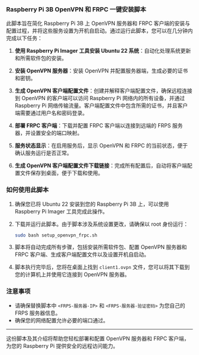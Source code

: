 ### Raspberry Pi 3B OpenVPN 和 FRPC 一键安装脚本

此脚本旨在简化 Raspberry Pi 3B 上 OpenVPN 服务器和 FRPC 客户端的安装与配置过程，并将这些服务设置为开机自启动。通过运行此脚本，您可以在几分钟内完成以下任务：

1. **使用 Raspberry Pi Imager 工具安装 Ubuntu 22 系统**：自动化处理系统更新和所需软件包的安装。
  
2. **安装 OpenVPN 服务器**：安装 OpenVPN 并配置服务器端，生成必要的证书和密钥。

3. **生成 OpenVPN 客户端配置文件**：创建并解释客户端配置文件，确保远程连接到 OpenVPN 的客户端可以访问 Raspberry Pi 网络内的所有设备，并通过 Raspberry Pi 网络传输流量。客户端配置文件中包含所需的证书，并且客户端需要通过用户名和密码登录。

4. **部署 FRPC 客户端**：下载并配置 FRPC 客户端以连接到远端的 FRPS 服务器，并设置安全的端口映射。

5. **服务状态显示**：在启用服务后，显示 OpenVPN 和 FRPC 的当前状态，便于确认服务运行是否正常。

6. **生成 OpenVPN 客户端配置文件下载链接**：完成所有配置后，自动将客户端配置文件保存到桌面，便于下载和使用。

### 如何使用此脚本

1. 确保您已将 Ubuntu 22 安装到您的 Raspberry Pi 3B 上，可以使用 Raspberry Pi Imager 工具完成此操作。

2. 下载并运行此脚本。由于脚本涉及系统设置更改，请确保以 root 身份运行：

   ```bash
   sudo bash setup_openvpn_frpc.sh
   ```

3. 脚本将自动完成所有步骤，包括安装所需软件包、配置 OpenVPN 服务器和 FRPC 客户端、生成客户端配置文件以及设置开机自启动。

4. 脚本执行完毕后，您将在桌面上找到 `client1.ovpn` 文件，您可以将其下载到您的计算机上并使用它连接到 OpenVPN 服务器。

### 注意事项

- 请确保替换脚本中 `<FRPS-服务器-IP>` 和 `<FRPS-服务器-验证密码>` 为您自己的 FRPS 服务器信息。
- 确保您的网络配置允许必要的端口通过。

---

这份脚本及其介绍将帮助您轻松部署和配置 OpenVPN 服务器和 FRPC 客户端，为您的 Raspberry Pi 提供安全的远程访问能力。
